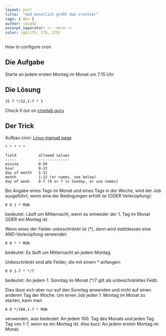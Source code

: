 ```yaml
---
layout: post
title:  "Und monatlich grüßt das Crontier"
tags: [ dev ]
author: jacq42
excerpt_separator: <!--more-->
color: rgb(175, 175, 175)
---
```


How to configure cron

<!--more-->

## Die Aufgabe

Starte an jedem ersten Montag im Monat um 7:15 Uhr

## Die Lösung

```
15 7 */32,1-7 * 1
```

Check it out on [crontab.guru](https://crontab.guru/)

## Der Trick

Aufbau cron: [Linux manual page](https://man7.org/linux/man-pages/man5/crontab.5.html)
```
* * * * *

field          allowed values
-----          --------------
minute         0-59
hour           0-23
day of month   1-31
month          1-12 (or names, see below)
day of week    0-7 (0 or 7 is Sunday, or use names)
```

Bei Angabe eines Tags im Monat und eines Tags in der Woche, wird der Job ausgeführt, wenn eine der Bedingungen erfüllt ist (ODER Verknüpfung):
```
0 0 1 * MON
```
bedeutet: Läuft um Mitternacht, wenn es entweder der 1. Tag im Monat ODER ein Montag ist.

Wenn eines der Felder _unbeschränkt_ ist (*), dann wird stattdessen eine AND-Verknüpfung verwendet:
```
0 0 * * MON
```
bedeutet: Es läuft um Mitternacht an jedem Montag.

_Unbeschränkt_ sind alle Felder, die mit einem * anfangen:
```
0 0 1-7 * */7
```
bedeutet: An jedem 1. Sonntag im Monat (*/7 gilt als unbeschränktes Feld).

Dies lässt sich aber nur auf den Sonntag anwenden und nicht auf einen anderen Tag der Woche. Um einen Job jeden 1. Montag im Monat zu starten, kann man 
```
0 0 */100,1-7 * MON
```
verwenden, was bedeutet: An jedem 100. Tag des Monats und jeden Tag Tag von 1-7, wenn es ein Montag ist. Also kurz: An jedem ersten Montag im Monat.

